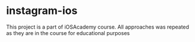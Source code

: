 # instagram-ios

This project is a part of iOSAcademy course.
All approaches was repeated as they are in the course for educational purposes
